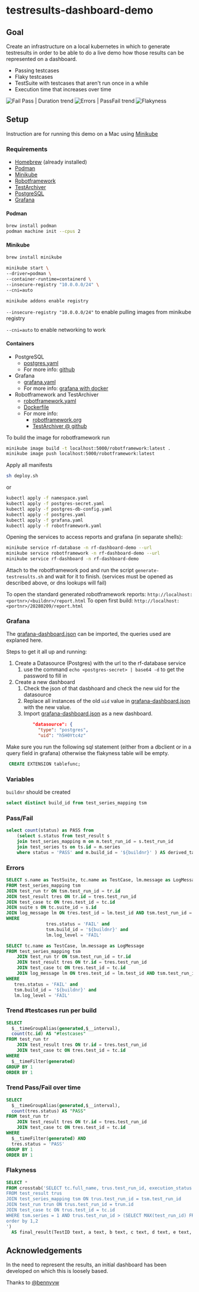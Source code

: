 # testresults-dashboard-demo

## Goal

Create an infrastructure on a local kubernetes in which to generate testresults in order to be able to do a live demo how those results can be represented on a dashboard.

* Passing testcases
* Flaky testcases
* TestSuite with testcases that aren't run once in a while
* Execution time that increases over time

![Fail Pass | Duration trend](./images/failpass-durationtrend.png)
![Errors | PassFail trend](./images/errors-passfailtrend.png)
![Flakyness](./images/flakyness.png)

## Setup

Instruction are for running this demo on a Mac using [Minikube](https://minikube.sigs.k8s.io/docs/)

### Requirements

* [Homebrew](https://brew.sh) (already installed)
* [Podman](https://podman.io)
* [Minikube](https://minikube.sigs.k8s.io/docs/)
* [Robotframework](https://robotframework.org/)
* [TestArchiver](https://github.com/salabs/TestArchiver)
* [PostgreSQL](https://www.postgresql.org)
* [Grafana](https://grafana.com/)

#### Podman

``` bash
brew install podman
podman machine init --cpus 2
```

#### Minikube

``` bash
brew install minikube

minikube start \
--driver=podman \
--container-runtime=containerd \
--insecure-registry "10.0.0.0/24" \
--cni=auto

minikube addons enable registry
```

`--insecure-registry "10.0.0.0/24"` to enable pulling images from minikube registry

`--cni=auto` to enable networking to work

#### Containers

* PostgreSQL
  * [postgres.yaml](/infrastructure/k8s/postgres.yaml)
  * For more info: [github](https://github.com/docker-library/docs/blob/master/postgres/README.md)
* Grafana
  * [grafana.yaml](/infrastructure/k8s/grafana.yaml)
  * For more info: [grafana with docker](https://grafana.com/docs/grafana/latest/setup-grafana/installation/docker/)
* Robotframework and TestArchiver
  * [robotframework.yaml](/infrastructure/k8s/robotframework.yaml)
  * [Dockerfile](/infrastructure/robotframework-container/Dockerfile)
  * For more info:
    * [robotframework.org](https://robotframework.org)
    * [TestArchiver @ github](https://github.com/salabs/TestArchiver)

To build the image for robotframework run

``` bash
minikube image build -t localhost:5000/robotframework:latest .
minikube image push localhost:5000/robotframework:latest
```

Apply all manifests

``` bash
sh deploy.sh
```

or

``` bash
kubectl apply -f namespace.yaml
kubectl apply -f postgres-secret.yaml
kubectl apply -f postgres-db-config.yaml
kubectl apply -f postgres.yaml
kubectl apply -f grafana.yaml
kubectl apply -f robotframework.yaml
```

Opening the services to access reports and grafana (in separate shells):

``` bash
minikube service rf-database -n rf-dashboard-demo --url
minikube service robotframework -n rf-dashboard-demo --url
minikube service rf-dashboard -n rf-dashboard-demo
```

Attach to the robotframework pod and run the script `generate-testresults.sh` and wait for it to finish. (services must be opened as described above, or dns lookups will fail)

To open the standard generated robotframework reports:
`http://localhost:<portnr>/<buildnr>/report.html`
To open first build:
`http://localhost:<portnr>/20280209/report.html`

### Grafana

The [grafana-dashboard.json](/grafana-dashboard.json) can be imported, the queries used are explaned here.

Steps to get it all up and running:

1. Create a Datasource (Postgres) with the url to the rf-database service
    1. use the command `echo <postgres-secret> | base64 -d` to get the password to fill in
1. Create a new dashboard
    1. Check the json of that dasbhoard and check the new uid for the datasource
    1. Replace all instances of the old `uid` value in [grafana-dashboard.json](/grafana-dashboard.json) with the new value.
    1. Import [grafana-dashboard.json](/grafana-dashboard.json) as a new dashboard.

```json
          "datasource": {
            "type": "postgres",
            "uid": "h5H0Ytc4z"
```

Make sure you run the following sql statement (either from a dbclient or in a query field in grafana) otherwise the
flakyness table will be empty.

```sql
 CREATE EXTENSION tablefunc;
```

### Variables

`buildnr` should be created

```sql
select distinct build_id from test_series_mapping tsm
```

### Pass/Fail

```sql
select count(status) as PASS from
    (select s.status from test_result s
    join test_series_mapping m on m.test_run_id = s.test_run_id
    join test_series ts on ts.id = m.series
    where status = 'PASS' and m.build_id = '${buildnr}' ) AS derived_table
```

### Errors

```sql
SELECT s.name as TestSuite, tc.name as TestCase, lm.message as LogMessage
FROM test_series_mapping tsm
JOIN test_run tr ON tsm.test_run_id = tr.id
JOIN test_result tres ON tr.id = tres.test_run_id
JOIN test_case tc ON tres.test_id = tc.id
JOIN suite s ON tc.suite_id = s.id
JOIN log_message lm ON tres.test_id = lm.test_id AND tsm.test_run_id = lm.test_run_id
WHERE
               tres.status = 'FAIL' and
               tsm.build_id = '${buildnr}' and
               lm.log_level = 'FAIL'

SELECT tc.name as TestCase, lm.message as LogMessage
FROM test_series_mapping tsm
    JOIN test_run tr ON tsm.test_run_id = tr.id
    JOIN test_result tres ON tr.id = tres.test_run_id
    JOIN test_case tc ON tres.test_id = tc.id
    JOIN log_message lm ON tres.test_id = lm.test_id AND tsm.test_run_id = lm.test_run_id
WHERE
   tres.status = 'FAIL' and
   tsm.build_id = '${buildnr}' and
   lm.log_level = 'FAIL'
```

### Trend #testcases run per build

```sql
SELECT
  $__timeGroupAlias(generated,$__interval),
  count(tc.id) AS "#testcases"
FROM test_run tr
    JOIN test_result tres ON tr.id = tres.test_run_id
    JOIN test_case tc ON tres.test_id = tc.id
WHERE
  $__timeFilter(generated)
GROUP BY 1
ORDER BY 1
```

### Trend Pass/Fail over time

```sql
SELECT
  $__timeGroupAlias(generated,$__interval),
  count(tres.status) AS "PASS"
FROM test_run tr
    JOIN test_result tres ON tr.id = tres.test_run_id
    JOIN test_case tc ON tres.test_id = tc.id
WHERE
  $__timeFilter(generated) AND
  tres.status = 'PASS'
GROUP BY 1
ORDER BY 1
```

### Flakyness

```sql
SELECT *
FROM crosstab('SELECT tc.full_name, trus.test_run_id, execution_status
FROM test_result trus
JOIN test_series_mapping tsm ON trus.test_run_id = tsm.test_run_id
JOIN test_run trun ON trus.test_run_id = trun.id
JOIN test_case tc ON trus.test_id = tc.id
WHERE tsm.series = 1 AND trus.test_run_id > (SELECT MAX(test_run_id) FROM test_result)-10
order by 1,2
')
  AS final_result(TestID text, a text, b text, c text, d text, e text, f text, g text, h text, i text, j text);
```

## Acknowledgements
In the need to represent the results, an initial dashboard has been developed on which this is loosely based. 

Thanks to
[@bennyvw](https://github.com/bennyvw)